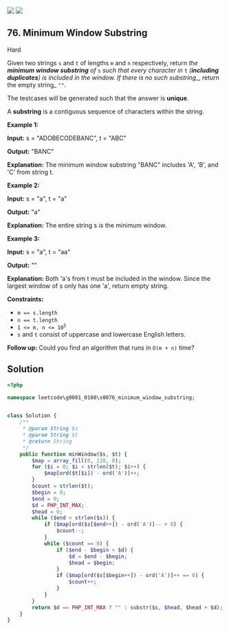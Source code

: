 [![](https://img.shields.io/github/stars/LeetCode-in-Ruby/LeetCode-in-Ruby?label=Stars&style=flat-square)](https://github.com/LeetCode-in-Ruby/LeetCode-in-Ruby)
[![](https://img.shields.io/github/forks/LeetCode-in-Ruby/LeetCode-in-Ruby?label=Fork%20me%20on%20GitHub%20&style=flat-square)](https://github.com/LeetCode-in-Ruby/LeetCode-in-Ruby/fork)

## 76\. Minimum Window Substring

Hard

Given two strings `s` and `t` of lengths `m` and `n` respectively, return _the **minimum window substring** of_ `s` _such that every character in_ `t` _(**including duplicates**) is included in the window. If there is no such substring__, return the empty string_ `""`_._

The testcases will be generated such that the answer is **unique**.

A **substring** is a contiguous sequence of characters within the string.

**Example 1:**

**Input:** s = "ADOBECODEBANC", t = "ABC"

**Output:** "BANC"

**Explanation:** The minimum window substring "BANC" includes 'A', 'B', and 'C' from string t. 

**Example 2:**

**Input:** s = "a", t = "a"

**Output:** "a"

**Explanation:** The entire string s is the minimum window. 

**Example 3:**

**Input:** s = "a", t = "aa"

**Output:** ""

**Explanation:** Both 'a's from t must be included in the window. Since the largest window of s only has one 'a', return empty string. 

**Constraints:**

*   `m == s.length`
*   `n == t.length`
*   <code>1 <= m, n <= 10<sup>5</sup></code>
*   `s` and `t` consist of uppercase and lowercase English letters.

**Follow up:** Could you find an algorithm that runs in `O(m + n)` time?

## Solution

```php
<?php

namespace leetcode\g0001_0100\s0076_minimum_window_substring;


class Solution {
    /**
     * @param String $s
     * @param String $t
     * @return String
     */
    public function minWindow($s, $t) {
        $map = array_fill(0, 128, 0);
        for ($i = 0; $i < strlen($t); $i++) {
            $map[ord($t[$i]) - ord('A')]++;
        }
        $count = strlen($t);
        $begin = 0;
        $end = 0;
        $d = PHP_INT_MAX;
        $head = 0;
        while ($end < strlen($s)) {
            if ($map[ord($s[$end++]) - ord('A')]-- > 0) {
                $count--;
            }
            while ($count == 0) {
                if ($end - $begin < $d) {
                    $d = $end - $begin;
                    $head = $begin;
                }
                if ($map[ord($s[$begin++]) - ord('A')]++ == 0) {
                    $count++;
                }
            }
        }
        return $d == PHP_INT_MAX ? "" : substr($s, $head, $head + $d);
    }
}
```
